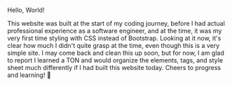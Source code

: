 Hello, World! 

This website was built at the start of my coding journey, before I had actual professional experience as a software engineer, and at the time, it was my very first time styling with CSS instead of Bootstrap. Looking at it now, it's clear how much I didn't quite grasp at the time, even though this is a very simple site. I may come back and clean this up soon, but for now, I am glad to report I learned a TON and would organize the elements, tags, and style sheet much differently if I had built this website today. Cheers to progress and learning! 🎉
